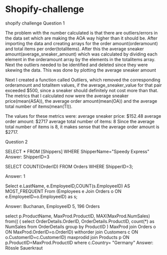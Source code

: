 # Shopify-challenge
shopify challenge
Question 1

The problem with the number calculated is that there are outliers/errors in the data set which are making the AOA way higher than it should be. After importing the data and creating arrays for the order amount(orderamount) and total items per order(totalitems). After this the average sneaker amount(average_sneaker_amount) which was calculated by dividing each element in the orderamount array by the elements in the totalitems array. Next the outliers needed to be identified and deleted since they were skewing the data. This was done by plotting the average sneaker amount

Next I created a function called Outliers, which removed the corresponding orderamount and totalitem values, if the average_sneaker_value for that pair exceeded $500, since a sneaker should definitely not cost more than that. 
The metrics that I calculated now were the average sneaker price(mean(ASA)), the average order amount(mean(OA))  and the average total number of items(mean(TI)).


The values for these metrics were:
average sneaker price: $152.48
average order amount: $2717
average total number of items: 8
Since the average total number of items is 8, it makes sense that the average order amount is $2717.


Question 2

SELECT * FROM [Shippers]
WHERE ShipperName="Speedy Express"
Answer: ShipperID=3

SELECT COUNT(OrderID)
FROM Orders
WHERE ShipperID=3;

Answer: 1

Select e.LastName, e.EmployeeID,COUNT(s.EmployeeID) AS MOST_FREQUENT
From (Employees e
Join Orders o ON e.EmployeeID=o.EmployeeID) as s;

Answer: Buchanan, EmployeeID 5, 196 Orders

select p.ProductName, MaxProd.ProductID, MAX(MaxProd.NumSales)
from((
( select OrderDetails.OrderID, OrderDetails.ProductID, count(*) as NumSales from OrderDetails group by ProductID
) MaxProd 
join Orders o ON MaxProd.OrderID=o.OrderID) withorder
join Customers c ON o.CustomerID=c.CustomerID) maxprodid
join Products p ON p.ProductID=MaxProd.ProductID
where c.Country= "Germany"
Answer: Rössle Sauerkraut
